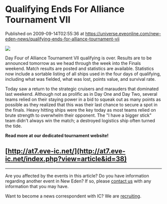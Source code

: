 # Qualifying Ends For Alliance Tournament VII
Published on 2009-09-14T02:55:36 at https://universe.eveonline.com/new-eden-news/qualifying-ends-for-alliance-tournament-vii

![](http://www.eve-ic.net/media/assets/icarticlebanner.png)  
  
Day Four of Alliance Tournament VII qualifying is over. Results are to be announced tomorrow as we head through the week into the Finals weekend. Match results are posted and statistics are available. Statistics now include a sortable listing of all ships used in the four days of qualifying, including what was fielded, what was lost, points value, and survival rate.  
  
Today saw a return to the strategic cruisers and marauders that dominated last weekend. Although not as prolific as in Day One and Day Two, several teams relied on their staying power in a bid to squeak out as many points as possible as they realized that this was their last chance to secure a spot in the finals. Heavy hitting ships were the key today as most teams relied on brute strength to overwhelm their opponent. The "I have a bigger stick" team didn't always win the match; a destroyed logistics ship often turned the tide.  
  
 **Read more at our dedicated tournament website!**

 

## [http://at7.eve-ic.net/](http://at7.eve-ic.net/index.php?view=article&id=38)

 

* * *

Are you affected by the events in this article? Do you have information regarding another event in New Eden? If so, please [contact us](http://myeve.eve-online.com/news.asp?a=submitrp) with any information that you may have.  
  
Want to become a news correspondent with IC? We are [recruiting](http://www.eveonline.com/isd.asp).

